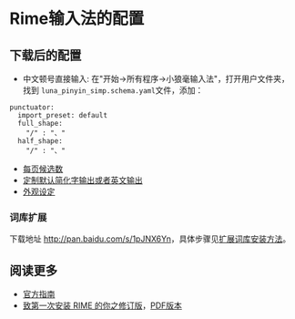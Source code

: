 Rime输入法的配置
===

## 下载后的配置

- 中文顿号直接输入: 在"开始→所有程序→小狼毫输入法"，打开用户文件夹，找到 `luna_pinyin_simp.schema.yaml`文件，添加：
```
punctuator:
  import_preset: default
  full_shape:
    "/" : "、"
  half_shape:
    "/" : "、"
```
- [每页候选数](https://github.com/rime/home/wiki/CustomizationGuide#%E4%B8%80%E4%BE%8B%E5%AE%9A%E8%A3%BD%E6%AF%8F%E9%A0%81%E5%80%99%E9%81%B8%E6%95%B8)
- [定制默认简化字输出或者英文输出](https://github.com/rime/home/wiki/CustomizationGuide#%E4%B8%80%E4%BE%8B%E5%AE%9A%E8%A3%BD%E7%B0%A1%E5%8C%96%E5%AD%97%E8%BC%B8%E5%87%BA)
- [外观设定](https://github.com/rime/home/wiki/CustomizationGuide#%E5%B0%8F%E7%8B%BC%E6%AF%AB%E5%A4%96%E8%A7%80%E8%A8%AD%E5%AE%9A)

### 词库扩展

下载地址 <http://pan.baidu.com/s/1pJNX6Yn>，具体步骤见[扩展词库安装方法](http://tsai1993.github.io/rime.html)。

## 阅读更多

- [官方指南](https://github.com/rime/home/wiki/CustomizationGuide)
- [致第一次安装 RIME 的你之修订版](https://jianguoyun.com/p/DZISfzQQv_3jBRj4zgk)，[PDF版本](http://pan.baidu.com/s/1nuunmuX)


[记事本打开]: 注意修改文件之后要记得重新部署。